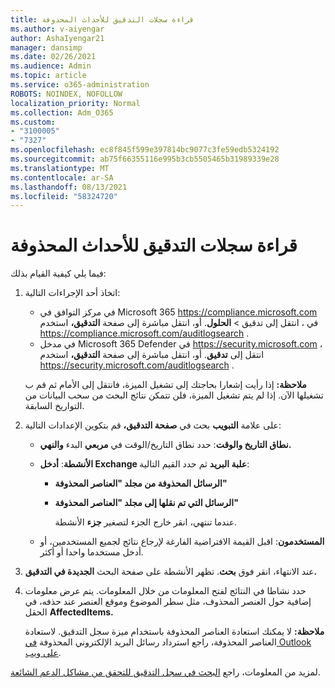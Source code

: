 ```yaml
---
title: قراءة سجلات التدقيق للأحداث المحذوفة
ms.author: v-aiyengar
author: AshaIyengar21
manager: dansimp
ms.date: 02/26/2021
ms.audience: Admin
ms.topic: article
ms.service: o365-administration
ROBOTS: NOINDEX, NOFOLLOW
localization_priority: Normal
ms.collection: Adm_O365
ms.custom:
- "3100005"
- "7327"
ms.openlocfilehash: ec8f845f599e397814bc9077c3fe59edb5324192
ms.sourcegitcommit: ab75f66355116e995b3cb5505465b31989339e28
ms.translationtype: MT
ms.contentlocale: ar-SA
ms.lasthandoff: 08/13/2021
ms.locfileid: "58324720"
---
```

# <a name="read-the-audit-logs-for-deleted-events"></a>قراءة سجلات التدقيق للأحداث المحذوفة

فيما يلي كيفية القيام بذلك:

1. اتخاذ أحد الإجراءات التالية:
   - في مركز التوافق في Microsoft 365 <https://compliance.microsoft.com> في ، انتقل إلى تدقيق  \> **الحلول**. أو، انتقل مباشرة إلى صفحة **التدقيق،** استخدم <https://compliance.microsoft.com/auditlogsearch> .
   - في مدخل Microsoft 365 Defender في <https://security.microsoft.com> ، انتقل إلى **تدقيق**. أو، انتقل مباشرة إلى صفحة **التدقيق،** استخدم <https://security.microsoft.com/auditlogsearch> .

    **ملاحظة:** إذا رأيت إشعارا بحاجتك إلى تشغيل الميزة، فانتقل إلى الأمام ثم قم ب تشغيلها الآن. إذا لم يتم تشغيل الميزة، فلن تتمكن نتائج البحث من سحب البيانات من التواريخ السابقة.

2. على علامة **التبويب** بحث في **صفحة التدقيق،** قم بتكوين الإعدادات التالية:
   - **نطاق التاريخ والوقت**: حدد نطاق التاريخ/الوقت في **مربعي** البدء **والنهي.**
   - **الأنشطة**: **أدخل Exchange علبة البريد** ثم حدد القيم التالية:
     - **الرسائل المحذوفة من مجلد "العناصر المحذوفة"**
     - **الرسائل التي تم نقلها إلى مجلد "العناصر المحذوفة"**

       عندما تنتهي، انقر خارج الجزء لتصغير **جزء** الأنشطة.

   - **المستخدمون**: اقبل القيمة الافتراضية الفارغة لإرجاع نتائج لجميع المستخدمين، أو أدخل مستخدما واحدا أو أكثر.

3. عند الانتهاء، انقر فوق **بحث**. تظهر الأنشطة على صفحة البحث **الجديدة في التدقيق.**

4. حدد نشاطا في النتائج لفتح المعلومات من خلال المعلومات. يتم عرض معلومات إضافية حول العنصر المحذوف، مثل سطر الموضوع وموقع العنصر عند حذفه، في الحقل **AffectedItems.**

   **ملاحظة:** لا يمكنك استعادة العناصر المحذوفة باستخدام ميزة سجل التدقيق. لاستعادة العناصر المحذوفة، راجع استرداد رسائل البريد الإلكتروني المحذوفة [في Outlook على ويب](https://support.microsoft.com/office/recover-deleted-email-messages-in-outlook-on-the-web-a8ca78ac-4721-4066-95dd-571842e9fb11).

لمزيد من المعلومات، راجع [البحث في سجل التدقيق للتحقق من مشاكل الدعم الشائعة](https://docs.microsoft.com/microsoft-365/compliance/auditing-troubleshooting-scenarios).
